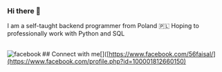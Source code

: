 ### Hi there 👋

I am a self-taught backend programmer from Poland 🇵🇱  Hoping to professionally work with Python and SQL

<br>## Connect with me[<img align="left" alt="facebook" src="https://img.shields.io/badge/facebook-%231877F2.svg?&style=for-the-badge&logo=facebook&logoColor=white" />]([https://www.facebook.com/56faisal/](https://www.facebook.com/profile.php?id=100001812660150)<br>
<br>
